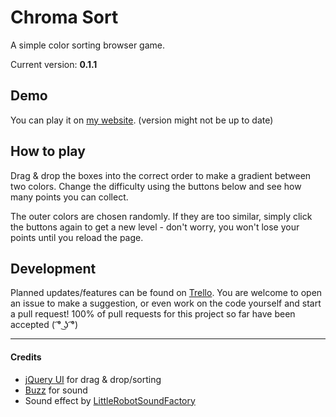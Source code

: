 # Chroma Sort
A simple color sorting browser game.

Current version: **0.1.1**

## Demo
You can play it on [my website](https://besasam.github.io/demos/chroma-sort/). (version might not be up to date)

## How to play
Drag & drop the boxes into the correct order to make a gradient between two colors. Change the difficulty using the buttons below and see how many points you can collect.

The outer colors are chosen randomly. If they are too similar, simply click the buttons again to get a new level - don't worry, you won't lose your points until you reload the page.

## Development
Planned updates/features can be found on [Trello](https://trello.com/b/XQebN9kt/chroma-sort). You are welcome to open an issue to make a suggestion, or even work on the code yourself and start a pull request! 100% of pull requests for this project so far have been accepted ( ͡° ͜ʖ ͡°)

---

#### Credits
* [jQuery UI](https://jqueryui.com/) for drag & drop/sorting
* [Buzz](http://buzz.jaysalvat.com/) for sound
* Sound effect by [LittleRobotSoundFactory](https://freesound.org/people/LittleRobotSoundFactory/)
